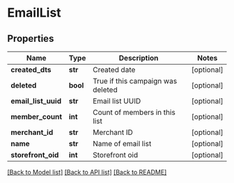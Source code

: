# EmailList

## Properties
Name | Type | Description | Notes
------------ | ------------- | ------------- | -------------
**created_dts** | **str** | Created date | [optional] 
**deleted** | **bool** | True if this campaign was deleted | [optional] 
**email_list_uuid** | **str** | Email list UUID | [optional] 
**member_count** | **int** | Count of members in this list | [optional] 
**merchant_id** | **str** | Merchant ID | [optional] 
**name** | **str** | Name of email list | [optional] 
**storefront_oid** | **int** | Storefront oid | [optional] 

[[Back to Model list]](../README.md#documentation-for-models) [[Back to API list]](../README.md#documentation-for-api-endpoints) [[Back to README]](../README.md)


